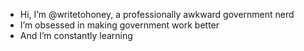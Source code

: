 - Hi, I’m @writetohoney, a professionally awkward government nerd
- I’m obsessed in making government work better
- And I’m constantly learning


<!---
writetohoney/writetohoney is a ✨ special ✨ repository because its `README.md` (this file) appears on your GitHub profile.
You can click the Preview link to take a look at your changes.
--->

